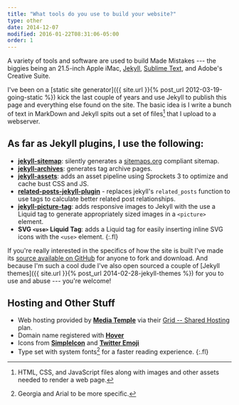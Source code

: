 ```yaml
---
title: "What tools do you use to build your website?"
type: other
date: 2014-12-07
modified: 2016-01-22T08:31:06-05:00
order: 1
---
```


A variety of tools and software are used to build Made Mistakes --- the biggies being an 21.5-inch Apple iMac, [Jekyll](http://jekyllrb.com), [Sublime Text](http://www.sublimetext.com), and Adobe's Creative Suite.

I've been on a [static site generator]({{ site.url }}{% post_url 2012-03-19-going-static %}) kick the last couple of years and use Jekyll to publish this page and everything else found on the site. The basic idea is I write a bunch of text in MarkDown and Jekyll spits out a set of files[^files] that I upload to a webserver.

## As far as Jekyll plugins, I use the following:

* [**jekyll-sitemap**][sitemap]: silently generates a [sitemaps.org](http://www.sitemaps.org/) compliant sitemap.
* [**jekyll-archives**][archives]: generates tag archive pages.
* [**jekyll-assets**][assets]: adds an asset pipeline using Sprockets 3 to optimize and cache bust CSS and JS.
* [**related-posts-jekyll-plugin**][related-posts] - replaces jekyll's `related_posts` function to use tags to calculate better related post relationships.
* [**jekyll-picture-tag**][picture-tag]: adds responsive images to Jekyll with the use a Liquid tag to generate appropriately sized images in a `<picture>` element.
* **SVG `<use>` Liquid Tag**: adds a Liquid tag for easily inserting inline SVG icons with the `<use>` element.
{:.fl}

If you're really interested in the specifics of how the site is built I've made its [source available on GitHub](https://github.com/mmistakes/made-mistakes-jekyll) for anyone to fork and download. And because I'm such a cool dude I've also open sourced a couple of [Jekyll themes]({{ site.url }}{% post_url 2014-02-28-jekyll-themes %}) for you to use and abuse --- you're welcome!

## Hosting and Other Stuff

* Web hosting provided by [**Media Temple**][media-temple] via their [Grid -- Shared Hosting][grid-plan] plan.
* Domain name registered with [**Hover**][hover]
* Icons from [**SimpleIcon**][simpleicon] and [**Twitter Emoji**][twitter-emoji]
* Type set with system fonts[^fonts] for a faster reading experience. 
{:.fl}

[^files]: HTML, CSS, and JavaScript files along with images and other assets needed to render a web page.
[^fonts]: Georgia and Arial to be more specific.

[sitemap]: https://github.com/jekyll/jekyll-sitemap
[archives]: https://github.com/jekyll/jekyll-archives
[assets]: https://github.com/jekyll/jekyll-assets
[related-posts]: https://github.com/jumanji27/related_posts-jekyll_plugin
[picture-tag]: https://github.com/robwierzbowski/jekyll-picture-tag
[media-temple]: http://bit.ly/1Ugg7nN
[grid-plan]: https://mediatemple.net/webhosting/shared/
[hover]: https://hover.com/E4nZJYVH
[simpleicon]: http://www.flaticon.com
[twitter-emoji]: https://github.com/twitter/twemoji
